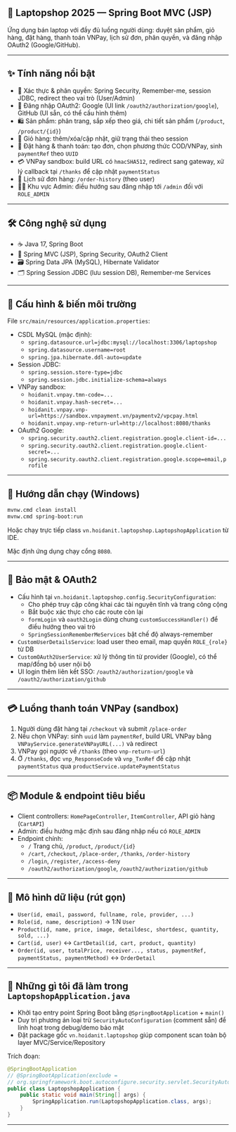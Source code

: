## 🛒 Laptopshop 2025 — Spring Boot MVC (JSP)

Ứng dụng bán laptop với đầy đủ luồng người dùng: duyệt sản phẩm, giỏ hàng, đặt hàng, thanh toán VNPay, lịch sử đơn, phân quyền, và đăng nhập OAuth2 (Google/GitHub).

---

## ✨ Tính năng nổi bật

- 🔐 Xác thực & phân quyền: Spring Security, Remember-me, session JDBC, redirect theo vai trò (User/Admin)
- 🔑 Đăng nhập OAuth2: Google (UI link `/oauth2/authorization/google`), GitHub (UI sẵn, có thể cấu hình thêm)
- 🛍️ Sản phẩm: phân trang, sắp xếp theo giá, chi tiết sản phẩm (`/product`, `/product/{id}`)
- 🛒 Giỏ hàng: thêm/xóa/cập nhật, giữ trạng thái theo session
- 🧾 Đặt hàng & thanh toán: tạo đơn, chọn phương thức COD/VNPay, sinh `paymentRef` theo `UUID`
- 💳 VNPay sandbox: build URL có `hmacSHA512`, redirect sang gateway, xử lý callback tại `/thanks` để cập nhật `paymentStatus`
- 📜 Lịch sử đơn hàng: `/order-history` (theo user)
- 👨‍💼 Khu vực Admin: điều hướng sau đăng nhập tới `/admin` đối với `ROLE_ADMIN`

---

## 🛠️ Công nghệ sử dụng

- ☕ Java 17, Spring Boot
- 🧰 Spring MVC (JSP), Spring Security, OAuth2 Client
- 🗃️ Spring Data JPA (MySQL), Hibernate Validator
- 🗂️ Spring Session JDBC (lưu session DB), Remember-me Services

---

## 🔌 Cấu hình & biến môi trường

File `src/main/resources/application.properties`:

- CSDL MySQL (mặc định):
  - `spring.datasource.url=jdbc:mysql://localhost:3306/laptopshop`
  - `spring.datasource.username=root`
  - `spring.jpa.hibernate.ddl-auto=update`
- Session JDBC:
  - `spring.session.store-type=jdbc`
  - `spring.session.jdbc.initialize-schema=always`
- VNPay sandbox:
  - `hoidanit.vnpay.tmn-code=...`
  - `hoidanit.vnpay.hash-secret=...`
  - `hoidanit.vnpay.vnp-url=https://sandbox.vnpayment.vn/paymentv2/vpcpay.html`
  - `hoidanit.vnpay.vnp-return-url=http://localhost:8080/thanks`
- OAuth2 Google:
  - `spring.security.oauth2.client.registration.google.client-id=...`
  - `spring.security.oauth2.client.registration.google.client-secret=...`
  - `spring.security.oauth2.client.registration.google.scope=email,profile`

---

## 🚀 Hướng dẫn chạy (Windows)

```bash
mvnw.cmd clean install
mvnw.cmd spring-boot:run
```

Hoặc chạy trực tiếp class `vn.hoidanit.laptopshop.LaptopshopApplication` từ IDE.

Mặc định ứng dụng chạy cổng `8080`.

---

## 🔐 Bảo mật & OAuth2

- Cấu hình tại `vn.hoidanit.laptopshop.config.SecurityConfiguration`:
  - Cho phép truy cập công khai các tài nguyên tĩnh và trang công cộng
  - Bắt buộc xác thực cho các route còn lại
  - `formLogin` và `oauth2Login` dùng chung `customSuccessHandler()` để điều hướng theo vai trò
  - `SpringSessionRememberMeServices` bật chế độ always-remember
- `CustomUserDetailsService`: load user theo email, map quyền `ROLE_{role}` từ DB
- `CustomOAuth2UserService`: xử lý thông tin từ provider (Google), có thể map/đồng bộ user nội bộ
- UI login thêm liên kết SSO: `/oauth2/authorization/google` và `/oauth2/authorization/github`

---

## 💳 Luồng thanh toán VNPay (sandbox)

1. Người dùng đặt hàng tại `/checkout` và submit `/place-order`
2. Nếu chọn VNPay: sinh `uuid` làm `paymentRef`, build URL VNPay bằng `VNPayService.generateVNPayURL(...)` và redirect
3. VNPay gọi ngược về `/thanks` (theo `vnp-return-url`)
4. Ở `/thanks`, đọc `vnp_ResponseCode` và `vnp_TxnRef` để cập nhật `paymentStatus` qua `productService.updatePaymentStatus`

---

## 📦 Module & endpoint tiêu biểu

- Client controllers: `HomePageController`, `ItemController`, API giỏ hàng (`CartAPI`)
- Admin: điều hướng mặc định sau đăng nhập nếu có `ROLE_ADMIN`
- Endpoint chính:
  - `/` Trang chủ, `/product`, `/product/{id}`
  - `/cart`, `/checkout`, `/place-order`, `/thanks`, `/order-history`
  - `/login`, `/register`, `/access-deny`
  - `/oauth2/authorization/google`, `/oauth2/authorization/github`

---

## 🧾 Mô hình dữ liệu (rút gọn)

- `User(id, email, password, fullname, role, provider, ...)`
- `Role(id, name, description)` → 1:N `User`
- `Product(id, name, price, image, detaildesc, shortdesc, quantity, sold, ...)`
- `Cart(id, user)` ↔ `CartDetail(id, cart, product, quantity)`
- `Order(id, user, totalPrice, receiver..., status, paymentRef, paymentStatus, paymentMethod)` ↔ `OrderDetail`

---

## 🧭 Những gì tôi đã làm trong `LaptopshopApplication.java`

- Khởi tạo entry point Spring Boot bằng `@SpringBootApplication` + `main()`
- Duy trì phương án loại trừ `SecurityAutoConfiguration` (comment sẵn) để linh hoạt trong debug/demo bảo mật
- Đặt package gốc `vn.hoidanit.laptopshop` giúp component scan toàn bộ layer MVC/Service/Repository

Trích đoạn:

```java
@SpringBootApplication
// @SpringBootApplication(exclude =
// org.springframework.boot.autoconfigure.security.servlet.SecurityAutoConfiguration.class)
public class LaptopshopApplication {
    public static void main(String[] args) {
        SpringApplication.run(LaptopshopApplication.class, args);
    }
}
```

---

